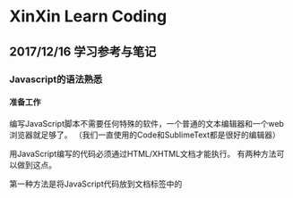 # XinXin Learn Coding

## 2017/12/16 学习参考与笔记

### Javascript的语法熟悉

#### 准备工作

编写JavaScript脚本不需要任何特殊的软件，一个普通的文本编辑器和一个web浏览器就足够了。
（我们一直使用的Code和SublimeText都是很好的编辑器）

用JavaScript编写的代码必须通过HTML/XHTML文档才能执行。
有两种方法可以做到这点。

第一种方法是将JavaScript代码放到文档<head>标签中的<script>标签之间：

```html
<!DOCTYPE html>
<html lang="en">
<head>
  <meta charset="utf-8" />
  <title>Example</title>
  <script>
    Javascript goes here...
  </script>
</head>
<body>
  Mark-up goes here...
</body>
</html>
```

一种更好的方法是把JavaScript代码存为一个扩展名为.js的独立文件。
典型的做法是在文档的<head>部分放一个<script>标签，并把它的src属性指向该文件

```html
<!DOCTYPE html>
<html lang="en">
<head>
  <meta charset="utf-8" />
  <title>Example</title>
  <script src="file.js"></script>
</head>
<body>
  Mark-up goes here...
</body>
</html>
```

但最好的做法是把<script>标签放到HTML文档的最后，</body>标签之前：

```html
<!DOCTYPE html>
<html lang="en">
<head>
  <meta charset="utf-8" />
  <title>Example</title>
</head>
<body>
  Mark-up goes here...
  <script src="file.js"></script>
</body>
</html>
```

